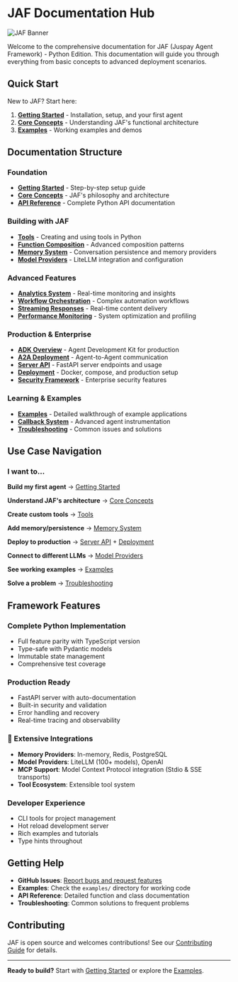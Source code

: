 # JAF Documentation Hub

![JAF Banner](cover.png)

Welcome to the comprehensive documentation for JAF (Juspay Agent Framework) - Python Edition. This documentation will guide you through everything from basic concepts to advanced deployment scenarios.

## Quick Start

New to JAF? Start here:

1. **[Getting Started](getting-started.md)** - Installation, setup, and your first agent
2. **[Core Concepts](core-concepts.md)** - Understanding JAF's functional architecture
3. **[Examples](examples.md)** - Working examples and demos

## Documentation Structure

###  Foundation
- **[Getting Started](getting-started.md)** - Step-by-step setup guide
- **[Core Concepts](core-concepts.md)** - JAF's philosophy and architecture
- **[API Reference](api-reference.md)** - Complete Python API documentation

###  Building with JAF
- **[Tools](tools.md)** - Creating and using tools in Python
- **[Function Composition](function-composition.md)** - Advanced composition patterns
- **[Memory System](memory-system.md)** - Conversation persistence and memory providers
- **[Model Providers](model-providers.md)** - LiteLLM integration and configuration

###  Advanced Features
- **[Analytics System](analytics-system.md)** - Real-time monitoring and insights
- **[Workflow Orchestration](workflow-orchestration.md)** - Complex automation workflows
- **[Streaming Responses](streaming-responses.md)** - Real-time content delivery
- **[Performance Monitoring](performance-monitoring.md)** - System optimization and profiling

###  Production & Enterprise
- **[ADK Overview](adk-overview.md)** - Agent Development Kit for production
- **[A2A Deployment](a2a-deployment.md)** - Agent-to-Agent communication
- **[Server API](server-api.md)** - FastAPI server endpoints and usage
- **[Deployment](deployment.md)** - Docker, compose, and production setup
- **[Security Framework](security-framework.md)** - Enterprise security features

###  Learning & Examples
- **[Examples](examples.md)** - Detailed walkthrough of example applications
- **[Callback System](callback-system.md)** - Advanced agent instrumentation
- **[Troubleshooting](troubleshooting.md)** - Common issues and solutions

## Use Case Navigation

### I want to...

**Build my first agent** → [Getting Started](getting-started.md)

**Understand JAF's architecture** → [Core Concepts](core-concepts.md)

**Create custom tools** → [Tools](tools.md)

**Add memory/persistence** → [Memory System](memory-system.md)

**Deploy to production** → [Server API](server-api.md) + [Deployment](deployment.md)

**Connect to different LLMs** → [Model Providers](model-providers.md)

**See working examples** → [Examples](examples.md)

**Solve a problem** → [Troubleshooting](troubleshooting.md)

## Framework Features

###  Complete Python Implementation
- Full feature parity with TypeScript version
- Type-safe with Pydantic models
- Immutable state management
- Comprehensive test coverage

###  Production Ready
- FastAPI server with auto-documentation
- Built-in security and validation
- Error handling and recovery
- Real-time tracing and observability

### 🔌 Extensive Integrations
- **Memory Providers**: In-memory, Redis, PostgreSQL
- **Model Providers**: LiteLLM (100+ models), OpenAI
- **MCP Support**: Model Context Protocol integration (Stdio & SSE transports)
- **Tool Ecosystem**: Extensible tool system

###  Developer Experience
- CLI tools for project management
- Hot reload development server
- Rich examples and tutorials
- Type hints throughout

## Getting Help

- **GitHub Issues**: [Report bugs and request features](https://github.com/xynehq/jaf-py/issues)
- **Examples**: Check the `examples/` directory for working code
- **API Reference**: Detailed function and class documentation
- **Troubleshooting**: Common solutions to frequent problems

## Contributing

JAF is open source and welcomes contributions! See our [Contributing Guide](../README.md#contributing) for details.

---

**Ready to build?** Start with [Getting Started](getting-started.md) or explore the [Examples](examples.md).
